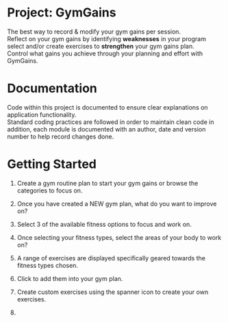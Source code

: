 # Project: GymGains

<p>
The best way to record & modify your gym gains per session.
<br>
Reflect on your gym gains by identifying <strong>weaknesses</strong> in your program
<br>
select and/or create exercises to <strong>strengthen</strong> your gym gains plan.
<br>
Control what gains you achieve through your planning and effort with GymGains.
</p>

# Documentation

<p>
Code within this project is documented to ensure clear explanations on application functionality.
<br>
Standard coding practices are followed in order to maintain clean code in addition,
each module is documented with an author, date and version number to help record changes done.
</p>

# Getting Started

<ol>
<li><p>Create a gym routine plan to start your gym gains or browse the categories to focus on.</p></li>
<li><p>Once you have created a NEW gym plan, what do you want to improve on?</p></li>
<li><p>Select 3 of the available fitness options to focus and work on.</p></li>
<li><p>Once selecting your fitness types, select the areas of your body to work on?</p></li>
<li><p>A range of exercises are displayed specifically geared towards the fitness types chosen.</p></li>
<li><p>Click to add them into your gym plan.</p></li>
<li><p>Create custom exercises using the spanner icon to create your own exercises.</p></li>
<li><p></p></li>
</ol>
